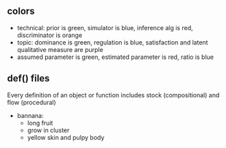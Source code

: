 ## colors
- technical: prior is green, simulator is blue, inference alg is red, discriminator is orange
- topic: dominance is green, regulation is blue, satisfaction and latent qualitative measure are purple
- assumed parameter is green, estimated parameter is red, ratio is blue

## def() files
Every definition of an object or function includes stock (compositional) and flow (procedural)
- bannana:  
	- long fruit
	- grow in cluster
	- yellow skin and pulpy body